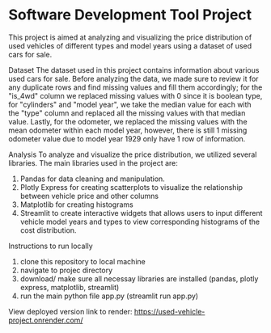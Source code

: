 # Software Development Tool Project
This project is aimed at analyzing and visualizing the price distribution of used vehicles of different types and model years using a dataset of used cars for sale.

Dataset
The dataset used in this project contains information about various used cars for sale. Before analyzing the data, we made sure to review it for any duplicate rows and find missing values and fill them accordingly; for the "is_4wd" column we replaced missing values with 0 since it is boolean type, for "cylinders" and "model year", we take the median value for each with the "type" column and replaced all the missing values with that median value. Lastly, for the odometer, we replaced the missing values with the mean odometer within each model year, however, there is still 1 missing odometer value due to model year 1929 only have 1 row of information. 

Analysis
To analyze and visualize the price distribution, we utilized several libraries. The main libraries used in the project are:
1. Pandas for data cleaning and manipulation.
2. Plotly Express for creating scatterplots to visualize the relationship between vehicle price and other columns
3. Matplotlib for creating histograms 
4. Streamlit to create interactive widgets that allows users to input different vehicle model years and types to view corresponding histograms of the cost distribution.

Instructions to run locally 
1. clone this repository to local machine
2. navigate to projec directory 
3. download/ make sure all necessay libraries are installed (pandas, plotly express, matplotlib, streamlit)
4. run the main python file app.py (streamlit run app.py)

View deployed version
link to render: https://used-vehicle-project.onrender.com/
